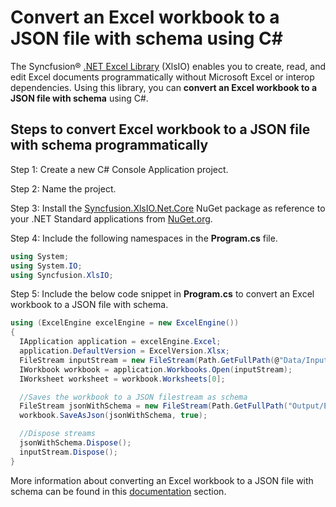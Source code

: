 # Convert an Excel workbook to a JSON file with schema using C#

The Syncfusion&reg; [.NET Excel Library](https://www.syncfusion.com/document-processing/excel-framework/net/excel-library) (XlsIO) enables you to create, read, and edit Excel documents programmatically without Microsoft Excel or interop dependencies. Using this library, you can **convert an Excel workbook to a JSON file with schema** using C#.

## Steps to convert Excel workbook to a JSON file with schema programmatically

Step 1: Create a new C# Console Application project.

Step 2: Name the project.

Step 3: Install the [Syncfusion.XlsIO.Net.Core](https://www.nuget.org/packages/Syncfusion.XlsIO.Net.Core) NuGet package as reference to your .NET Standard applications from [NuGet.org](https://www.nuget.org).

Step 4: Include the following namespaces in the **Program.cs** file.
```csharp
using System;
using System.IO;
using Syncfusion.XlsIO;
```

Step 5: Include the below code snippet in **Program.cs** to convert an Excel workbook to a JSON file with schema.
```csharp
using (ExcelEngine excelEngine = new ExcelEngine())
{
  IApplication application = excelEngine.Excel;
  application.DefaultVersion = ExcelVersion.Xlsx;
  FileStream inputStream = new FileStream(Path.GetFullPath(@"Data/InputTemplate.xlsx"), FileMode.Open, FileAccess.Read);
  IWorkbook workbook = application.Workbooks.Open(inputStream);
  IWorksheet worksheet = workbook.Worksheets[0];

  //Saves the workbook to a JSON filestream as schema
  FileStream jsonWithSchema = new FileStream(Path.GetFullPath("Output/Excel-Workbook-To-JSON-as-schema.json"), FileMode.Create, FileAccess.ReadWrite);
  workbook.SaveAsJson(jsonWithSchema, true);

  //Dispose streams
  jsonWithSchema.Dispose();
  inputStream.Dispose();
}
```

More information about converting an Excel workbook to a JSON file with schema can be found in this [documentation](https://help.syncfusion.com/document-processing/excel/conversions/excel-to-json/overview#workbook-to-json-as-schema) section.
